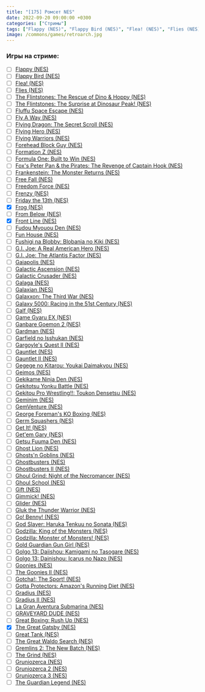 ```yaml
---
title: "[175] Ромсет NES"
date: 2022-09-20 09:00:00 +0300
categories: ["Стримы"]
tags: ["Flappy (NES)", "Flappy Bird (NES)", "Flea! (NES)", "Flies (NES)", "The Flintstones: The Rescue of Dino & Hoppy (NES)", "The Flintstones: The Surprise at Dinosaur Peak! (NES)", "Fluffu Space Escape (NES)", "Fly A Way (NES)", "Flying Dragon: The Secret Scroll (NES)", "Flying Hero (NES)", "Flying Warriors (NES)", "Forehead Block Guy (NES)", "Formation Z (NES)", "Formula One: Built to Win (NES)", "Fox's Peter Pan & the Pirates: The Revenge of Captain Hook (NES)", "Frankenstein: The Monster Returns (NES)", "Free Fall (NES)", "Freedom Force (NES)", "Frenzy (NES)", "Friday the 13th (NES)", "Frog (NES)", "From Below (NES)", "Front Line (NES)", "Fudou Myouou Den (NES)", "Fun House (NES)", "Fushigi na Blobby: Blobania no Kiki (NES)", "G.I. Joe: A Real American Hero (NES)", "G.I. Joe: The Atlantis Factor (NES)", "Gaiapolis (NES)", "Galactic Ascension (NES)", "Galactic Crusader (NES)", "Galaga (NES)", "Galaxian (NES)", "Galaxxon: The Third War (NES)", "Galaxy 5000: Racing in the 51st Century (NES)", "Galf (NES)", "Game Gyaru EX (NES)", "Ganbare Goemon 2 (NES)", "Gardman (NES)", "Garfield no Isshukan (NES)", "Gargoyle's Quest II (NES)", "Gauntlet (NES)", "Gauntlet II (NES)", "Gegege no Kitarou: Youkai Daimakyou (NES)", "Geimos (NES)", "Gekikame Ninja Den (NES)", "Gekitotsu Yonku Battle (NES)", "Gekitou Pro Wrestling!!: Toukon Densetsu (NES)", "Geminim (NES)", "GemVenture (NES)", "George Foreman's KO Boxing (NES)", "Germ Squashers (NES)", "Get It! (NES)", "Get'em Gary (NES)", "Getsu Fuuma Den (NES)", "Ghost Lion (NES)", "Ghosts'n Goblins (NES)", "Ghostbusters (NES)", "Ghostbusters II (NES)", "Ghoul Grind: Night of the Necromancer (NES)", "Ghoul School (NES)", "Gift (NES)", "Gimmick! (NES)", "Glider (NES)", "Gluk the Thunder Warrior (NES)", "Go! Benny! (NES)", "God Slayer: Haruka Tenkuu no Sonata (NES)", "Godzilla: King of the Monsters (NES)", "Godzilla: Monster of Monsters! (NES)", "Gold Guardian Gun Girl (NES)", "Golgo 13: Daiishou: Kamigami no Tasogare (NES)", "Golgo 13: Dainishou: Icarus no Nazo (NES)", "Goonies (NES)", "The Goonies II (NES)", "Gotcha!: The Sport! (NES)", "Gotta Protectors: Amazon's Running Diet (NES)", "Gradius (NES)", "Gradius II (NES)", "La Gran Aventura Submarina (NES)", "GRAVEYARD DUDE (NES)", "Great Boxing: Rush Up (NES)", "The Great Gatsby (NES)", "Great Tank (NES)", "The Great Waldo Search (NES)", "Gremlins 2: The New Batch (NES)", "The Grind (NES)", "Gruniozerca (NES)", "Gruniozerca 2 (NES)", "Gruniozerca 3 (NES)", "The Guardian Legend (NES)", "Игра пройдена"]
image: /commons/games/retroarch.jpg
---
```


### Игры на стриме:
+ [ ] [Flappy (NES)](/tags/flappy-nes)
+ [ ] [Flappy Bird (NES)](/tags/flappy-bird-nes)
+ [ ] [Flea! (NES)](/tags/flea-nes)
+ [ ] [Flies (NES)](/tags/flies-nes)
+ [ ] [The Flintstones: The Rescue of Dino & Hoppy (NES)](/tags/the-flintstones-the-rescue-of-dino-hoppy-nes)
+ [ ] [The Flintstones: The Surprise at Dinosaur Peak! (NES)](/tags/the-flintstones-the-surprise-at-dinosaur-peak-nes)
+ [ ] [Fluffu Space Escape (NES)](/tags/fluffu-space-escape-nes)
+ [ ] [Fly A Way (NES)](/tags/fly-a-way-nes)
+ [ ] [Flying Dragon: The Secret Scroll (NES)](/tags/flying-dragon-the-secret-scroll-nes)
+ [ ] [Flying Hero (NES)](/tags/flying-hero-nes)
+ [ ] [Flying Warriors (NES)](/tags/flying-warriors-nes)
+ [ ] [Forehead Block Guy (NES)](/tags/forehead-block-guy-nes)
+ [ ] [Formation Z (NES)](/tags/formation-z-nes)
+ [ ] [Formula One: Built to Win (NES)](/tags/formula-one-built-to-win-nes)
+ [ ] [Fox's Peter Pan & the Pirates: The Revenge of Captain Hook (NES)](/tags/fox-s-peter-pan-the-pirates-the-revenge-of-captain-hook-nes)
+ [ ] [Frankenstein: The Monster Returns (NES)](/tags/frankenstein-the-monster-returns-nes)
+ [ ] [Free Fall (NES)](/tags/free-fall-nes)
+ [ ] [Freedom Force (NES)](/tags/freedom-force-nes)
+ [ ] [Frenzy (NES)](/tags/frenzy-nes)
+ [ ] [Friday the 13th (NES)](/tags/friday-the-13th-nes)
+ [x] [Frog (NES)](/tags/frog-nes)
+ [ ] [From Below (NES)](/tags/from-below-nes)
+ [x] [Front Line (NES)](/tags/front-line-nes)
+ [ ] [Fudou Myouou Den (NES)](/tags/fudou-myouou-den-nes)
+ [ ] [Fun House (NES)](/tags/fun-house-nes)
+ [ ] [Fushigi na Blobby: Blobania no Kiki (NES)](/tags/fushigi-na-blobby-blobania-no-kiki-nes)
+ [ ] [G.I. Joe: A Real American Hero (NES)](/tags/g-i-joe-a-real-american-hero-nes)
+ [ ] [G.I. Joe: The Atlantis Factor (NES)](/tags/g-i-joe-the-atlantis-factor-nes)
+ [ ] [Gaiapolis (NES)](/tags/gaiapolis-nes)
+ [ ] [Galactic Ascension (NES)](/tags/galactic-ascension-nes)
+ [ ] [Galactic Crusader (NES)](/tags/galactic-crusader-nes)
+ [ ] [Galaga (NES)](/tags/galaga-nes)
+ [ ] [Galaxian (NES)](/tags/galaxian-nes)
+ [ ] [Galaxxon: The Third War (NES)](/tags/galaxxon-the-third-war-nes)
+ [ ] [Galaxy 5000: Racing in the 51st Century (NES)](/tags/galaxy-5000-racing-in-the-51st-century-nes)
+ [ ] [Galf (NES)](/tags/galf-nes)
+ [ ] [Game Gyaru EX (NES)](/tags/game-gyaru-ex-nes)
+ [ ] [Ganbare Goemon 2 (NES)](/tags/ganbare-goemon-2-nes)
+ [ ] [Gardman (NES)](/tags/gardman-nes)
+ [ ] [Garfield no Isshukan (NES)](/tags/garfield-no-isshukan-nes)
+ [ ] [Gargoyle's Quest II (NES)](/tags/gargoyle-s-quest-ii-nes)
+ [ ] [Gauntlet (NES)](/tags/gauntlet-nes)
+ [ ] [Gauntlet II (NES)](/tags/gauntlet-ii-nes)
+ [ ] [Gegege no Kitarou: Youkai Daimakyou (NES)](/tags/gegege-no-kitarou-youkai-daimakyou-nes)
+ [ ] [Geimos (NES)](/tags/geimos-nes)
+ [ ] [Gekikame Ninja Den (NES)](/tags/gekikame-ninja-den-nes)
+ [ ] [Gekitotsu Yonku Battle (NES)](/tags/gekitotsu-yonku-battle-nes)
+ [ ] [Gekitou Pro Wrestling!!: Toukon Densetsu (NES)](/tags/gekitou-pro-wrestling-toukon-densetsu-nes)
+ [ ] [Geminim (NES)](/tags/geminim-nes)
+ [ ] [GemVenture (NES)](/tags/gemventure-nes)
+ [ ] [George Foreman's KO Boxing (NES)](/tags/george-foreman-s-ko-boxing-nes)
+ [ ] [Germ Squashers (NES)](/tags/germ-squashers-nes)
+ [ ] [Get It! (NES)](/tags/get-it-nes)
+ [ ] [Get'em Gary (NES)](/tags/get-em-gary-nes)
+ [ ] [Getsu Fuuma Den (NES)](/tags/getsu-fuuma-den-nes)
+ [ ] [Ghost Lion (NES)](/tags/ghost-lion-nes)
+ [ ] [Ghosts'n Goblins (NES)](/tags/ghosts-n-goblins-nes)
+ [ ] [Ghostbusters (NES)](/tags/ghostbusters-nes)
+ [ ] [Ghostbusters II (NES)](/tags/ghostbusters-ii-nes)
+ [ ] [Ghoul Grind: Night of the Necromancer (NES)](/tags/ghoul-grind-night-of-the-necromancer-nes)
+ [ ] [Ghoul School (NES)](/tags/ghoul-school-nes)
+ [ ] [Gift (NES)](/tags/gift-nes)
+ [ ] [Gimmick! (NES)](/tags/gimmick-nes)
+ [ ] [Glider (NES)](/tags/glider-nes)
+ [ ] [Gluk the Thunder Warrior (NES)](/tags/gluk-the-thunder-warrior-nes)
+ [ ] [Go! Benny! (NES)](/tags/go-benny-nes)
+ [ ] [God Slayer: Haruka Tenkuu no Sonata (NES)](/tags/god-slayer-haruka-tenkuu-no-sonata-nes)
+ [ ] [Godzilla: King of the Monsters (NES)](/tags/godzilla-king-of-the-monsters-nes)
+ [ ] [Godzilla: Monster of Monsters! (NES)](/tags/godzilla-monster-of-monsters-nes)
+ [ ] [Gold Guardian Gun Girl (NES)](/tags/gold-guardian-gun-girl-nes)
+ [ ] [Golgo 13: Daiishou: Kamigami no Tasogare (NES)](/tags/golgo-13-daiishou-kamigami-no-tasogare-nes)
+ [ ] [Golgo 13: Dainishou: Icarus no Nazo (NES)](/tags/golgo-13-dainishou-icarus-no-nazo-nes)
+ [ ] [Goonies (NES)](/tags/goonies-nes)
+ [ ] [The Goonies II (NES)](/tags/the-goonies-ii-nes)
+ [ ] [Gotcha!: The Sport! (NES)](/tags/gotcha-the-sport-nes)
+ [ ] [Gotta Protectors: Amazon's Running Diet (NES)](/tags/gotta-protectors-amazon-s-running-diet-nes)
+ [ ] [Gradius (NES)](/tags/gradius-nes)
+ [ ] [Gradius II (NES)](/tags/gradius-ii-nes)
+ [ ] [La Gran Aventura Submarina (NES)](/tags/la-gran-aventura-submarina-nes)
+ [ ] [GRAVEYARD DUDE (NES)](/tags/graveyard-dude-nes)
+ [ ] [Great Boxing: Rush Up (NES)](/tags/great-boxing-rush-up-nes)
+ [x] [The Great Gatsby (NES)](/tags/the-great-gatsby-nes)
+ [ ] [Great Tank (NES)](/tags/great-tank-nes)
+ [ ] [The Great Waldo Search (NES)](/tags/the-great-waldo-search-nes)
+ [ ] [Gremlins 2: The New Batch (NES)](/tags/gremlins-2-the-new-batch-nes)
+ [ ] [The Grind (NES)](/tags/the-grind-nes)
+ [ ] [Gruniozerca (NES)](/tags/gruniozerca-nes)
+ [ ] [Gruniozerca 2 (NES)](/tags/gruniozerca-2-nes)
+ [ ] [Gruniozerca 3 (NES)](/tags/gruniozerca-3-nes)
+ [ ] [The Guardian Legend (NES)](/tags/the-guardian-legend-nes)
